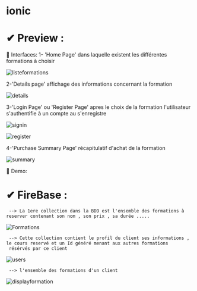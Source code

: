 # ionic
✔ Preview :
= 
🔸 Interfaces:
  1- 'Home Page' dans laquelle existent les différentes formations à choisir 
  
![listeformations](https://user-images.githubusercontent.com/87330491/162618144-a24a0969-0ceb-4358-a448-07044f7cd8bd.png)

  2-'Details page' affichage des informations concernant la formation 
  
 ![details](https://user-images.githubusercontent.com/87330491/162618171-e319071a-635c-4619-b735-8e8afc03a2f8.png)

  
  3-'Login Page' ou 'Register Page' apres le choix de la formation l'utilisateur s'authentifie à un compte au s'enregistre 
  
![signin](https://user-images.githubusercontent.com/87330491/162618181-c28e7103-01e6-4e3c-9b34-4425d156a70a.png)

![register](https://user-images.githubusercontent.com/87330491/162537912-529a46b3-5390-4263-a494-fdd00ee55010.PNG)

  4-'Purchase Summary Page' récapitulatif d'achat de la formation
  
  ![summary](https://user-images.githubusercontent.com/87330491/162618185-eca66224-b4aa-40f7-b2e8-a04aae4e6e44.png)

  
  🔸 Demo:
  
✔ FireBase : 
=
     --> La 1ere collection dans la BDD est l'ensemble des formations à reserver contenant son nom , son prix , sa durée .....

![Formations](https://user-images.githubusercontent.com/87330491/163887298-d7c4ec5c-21c3-4366-ab2b-afead8836301.png)

     --> Cette collection contient le profil du client ses informations , le cours reservé et un Id généré menant aux autres formations 
     résérvés par ce client 

![users](https://user-images.githubusercontent.com/87330491/163888211-c5a2d642-37cc-444f-ae25-b4b548ea83f1.png)

     --> l'ensemble des formations d'un client 
     
![displayformation](https://user-images.githubusercontent.com/87330491/163889323-49d8e152-e700-48bc-99bd-5b05382ccca8.png)






